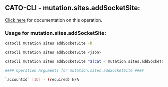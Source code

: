 
## CATO-CLI - mutation.sites.addSocketSite:
[Click here](https://api.catonetworks.com/documentation/#mutation-mutation.sites.addSocketSite) for documentation on this operation.

### Usage for mutation.sites.addSocketSite:

```bash
catocli mutation sites addSocketSite -h

catocli mutation sites addSocketSite <json>

catocli mutation sites addSocketSite "$(cat < mutation.sites.addSocketSite.json)"

#### Operation Arguments for mutation.sites.addSocketSite ####

`accountId` [ID] - (required) N/A    
